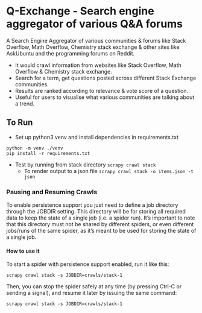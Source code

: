 # Q-Exchange - Search engine aggregator of various Q&A forums

A Search Engine Aggregator of various communities & forums like Stack Overflow, Math Overflow, Chemistry stack exchange & other sites like AskUbuntu and the programming forums on Reddit.
- It would crawl information from websites like Stack Overflow, Math Overflow & Chemistry stack exchange.
- Search for a term, get questions posted across different Stack Exchange communities.
- Results are ranked according to relevance & vote score of a question.
- Useful for users to visualise what various communities are talking about a trend.

## To Run
- Set up python3 venv and install dependencies in requirements.txt
```
python -m venv ./venv
pip install -r requirements.txt
```
- Test by running from stack directory
`scrapy crawl stack`
    - To render output to a json file
    `scrapy crawl stack -o items.json -t json`

### Pausing and Resuming Crawls
To enable persistence support you just need to define a job directory through the JOBDIR setting. This directory will be for storing all required data to keep the state of a single job (i.e. a spider run). It’s important to note that this directory must not be shared by different spiders, or even different jobs/runs of the same spider, as it’s meant to be used for storing the state of a single job.
    
#### How to use it
To start a spider with persistence support enabled, run it like this:

`scrapy crawl stack -s JOBDIR=crawls/stack-1`

Then, you can stop the spider safely at any time (by pressing Ctrl-C or sending a signal), and resume it later by issuing the same command:

`scrapy crawl stack -s JOBDIR=crawls/stack-1`